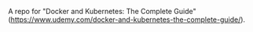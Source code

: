 A repo for "Docker and Kubernetes: The Complete Guide" (https://www.udemy.com/docker-and-kubernetes-the-complete-guide/).
